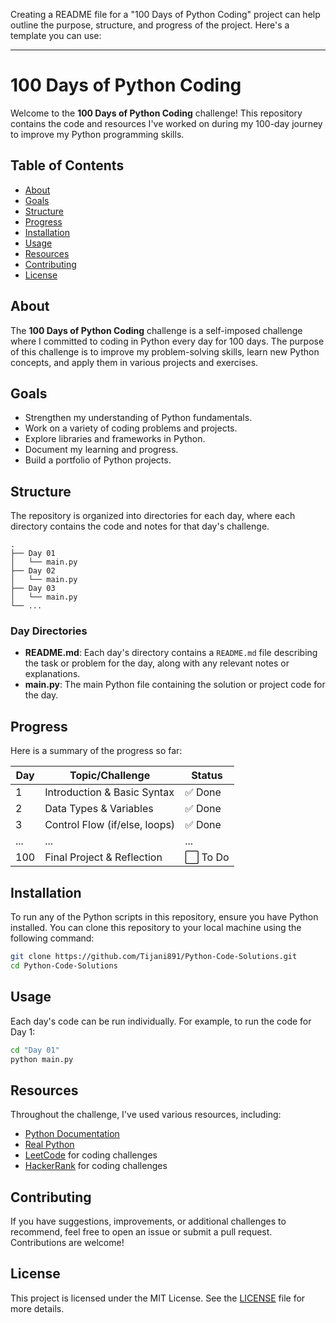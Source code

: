 Creating a README file for a "100 Days of Python Coding" project can help outline the purpose, structure, and progress of the project. Here's a template you can use:

---

# 100 Days of Python Coding

Welcome to the **100 Days of Python Coding** challenge! This repository contains the code and resources I've worked on during my 100-day journey to improve my Python programming skills.

## Table of Contents

- [About](#about)
- [Goals](#goals)
- [Structure](#structure)
- [Progress](#progress)
- [Installation](#installation)
- [Usage](#usage)
- [Resources](#resources)
- [Contributing](#contributing)
- [License](#license)

## About

The **100 Days of Python Coding** challenge is a self-imposed challenge where I committed to coding in Python every day for 100 days. The purpose of this challenge is to improve my problem-solving skills, learn new Python concepts, and apply them in various projects and exercises.

## Goals

- Strengthen my understanding of Python fundamentals.
- Work on a variety of coding problems and projects.
- Explore libraries and frameworks in Python.
- Document my learning and progress.
- Build a portfolio of Python projects.

## Structure

The repository is organized into directories for each day, where each directory contains the code and notes for that day's challenge.

```
.
├── Day 01
│   └── main.py
├── Day 02
│   └── main.py
├── Day 03
│   └── main.py
└── ...
```

### Day Directories

- **README.md**: Each day's directory contains a `README.md` file describing the task or problem for the day, along with any relevant notes or explanations.
- **main.py**: The main Python file containing the solution or project code for the day.

## Progress

Here is a summary of the progress so far:

| Day | Topic/Challenge                  | Status  |
|-----|----------------------------------|---------|
| 1   | Introduction & Basic Syntax      | ✅ Done |
| 2   | Data Types & Variables           | ✅ Done |
| 3   | Control Flow (if/else, loops)    | ✅ Done |
| ... | ...                              | ...     |
| 100 | Final Project & Reflection       | ⬜ To Do |

## Installation

To run any of the Python scripts in this repository, ensure you have Python installed. You can clone this repository to your local machine using the following command:

```bash
git clone https://github.com/Tijani891/Python-Code-Solutions.git
cd Python-Code-Solutions
```

## Usage

Each day's code can be run individually. For example, to run the code for Day 1:

```bash
cd "Day 01"
python main.py
```

## Resources

Throughout the challenge, I've used various resources, including:

- [Python Documentation](https://docs.python.org/3/)
- [Real Python](https://realpython.com/)
- [LeetCode](https://leetcode.com/) for coding challenges
- [HackerRank](https://www.hackerrank.com/) for coding challenges

## Contributing

If you have suggestions, improvements, or additional challenges to recommend, feel free to open an issue or submit a pull request. Contributions are welcome!

## License

This project is licensed under the MIT License. See the [LICENSE](LICENSE) file for more details.

